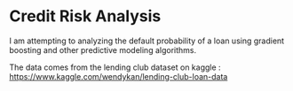 # Credit Risk Analysis
I am attempting to analyzing the default probability of a loan using gradient boosting and other predictive modeling algorithms.

The data comes from the lending club dataset on kaggle : https://www.kaggle.com/wendykan/lending-club-loan-data


